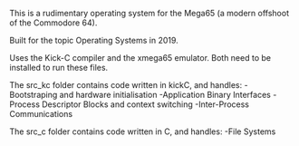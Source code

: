 This is a rudimentary operating system for the Mega65 (a modern offshoot of the Commodore 64). 

Built for the topic Operating Systems in 2019. 

Uses the Kick-C compiler and the xmega65 emulator. Both need to be installed to run these files. 

The src_kc folder contains code written in kickC, and handles:
-Bootstraping and hardware initialisation
-Application Binary Interfaces
-Process Descriptor Blocks and context switching
-Inter-Process Communications

The src_c folder contains code written in C, and handles:
-File Systems
